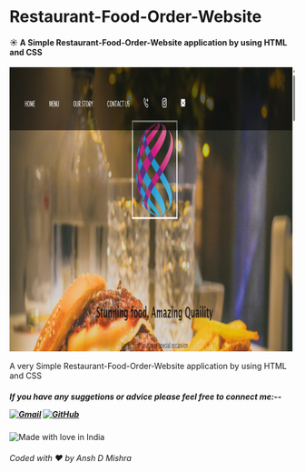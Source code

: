 # Restaurant-Food-Order-Website

#### ☀️ A Simple Restaurant-Food-Order-Website application by using HTML and CSS

<img src="https://github.com/AnshDMishra/Restaurant-Food-Order-Website/blob/main/img/c.PNG" alt="Restaurant-Food-Order-Website" width="900" height="500" allign="centre">

A very Simple Restaurant-Food-Order-Website application by using HTML and CSS

<h5> If you have any suggetions or advice please feel free to connect me:--

<a href="mailto:anshvnm@gmail.com" target="_blank"><img src="https://img.icons8.com/bubbles/50/000000/gmail.png" alt="Gmail"/></a>
<a href="https://github.com/anshdmishra" target="_blank"><img src="https://img.icons8.com/bubbles/50/000000/github.png" alt="GitHub"/></a>
</h5> 

<img src="https://madewithlove.now.sh/in?heart=true&template=plastic" alt="Made with love in India"></img>  
###### Coded with ❤️ by _Ansh D Mishra_ 




